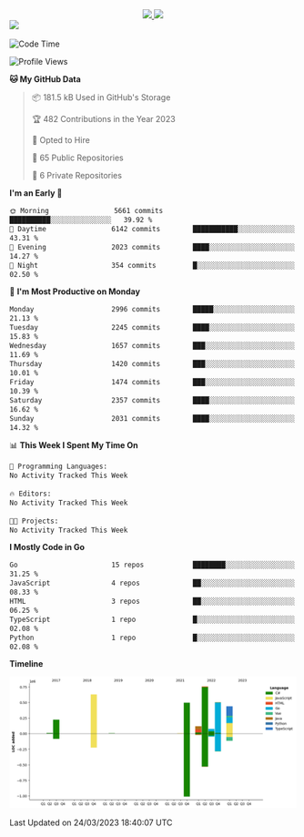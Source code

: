 <div align="center">
  <a href="https://github.com/arielsrv">
    <img height="180em" src="https://github-readme-stats.vercel.app/api?username=arielsrv&show_icons=true&theme=radical&include_all_commits=true&count_private=true"/>
    <img height="180em" src="https://github-readme-stats.vercel.app/api/top-langs/?username=arielsrv&layout=compact&langs_count=10&theme=radical"/>
 </a>
</div>

<div>
  <a href="https://www.linkedin.com/in/arielpineiro/" target="_blank">
    <img src="https://img.shields.io/badge/-LinkedIn-%230077B5?style=for-the-badge&logo=linkedin&logoColor=white" target="_blank">
  </a>
</div>

<!--START_SECTION:waka-->
![Code Time](http://img.shields.io/badge/Code%20Time-0%20secs-blue)

![Profile Views](http://img.shields.io/badge/Profile%20Views-1-blue)

**🐱 My GitHub Data** 

> 📦 181.5 kB Used in GitHub's Storage 
 > 
> 🏆 482 Contributions in the Year 2023
 > 
> 💼 Opted to Hire
 > 
> 📜 65 Public Repositories 
 > 
> 🔑 6 Private Repositories 
 > 
**I'm an Early 🐤** 

```text
🌞 Morning                5661 commits        ██████████░░░░░░░░░░░░░░░   39.92 % 
🌆 Daytime                6142 commits        ███████████░░░░░░░░░░░░░░   43.31 % 
🌃 Evening                2023 commits        ████░░░░░░░░░░░░░░░░░░░░░   14.27 % 
🌙 Night                  354 commits         █░░░░░░░░░░░░░░░░░░░░░░░░   02.50 % 
```
📅 **I'm Most Productive on Monday** 

```text
Monday                   2996 commits        █████░░░░░░░░░░░░░░░░░░░░   21.13 % 
Tuesday                  2245 commits        ████░░░░░░░░░░░░░░░░░░░░░   15.83 % 
Wednesday                1657 commits        ███░░░░░░░░░░░░░░░░░░░░░░   11.69 % 
Thursday                 1420 commits        ███░░░░░░░░░░░░░░░░░░░░░░   10.01 % 
Friday                   1474 commits        ███░░░░░░░░░░░░░░░░░░░░░░   10.39 % 
Saturday                 2357 commits        ████░░░░░░░░░░░░░░░░░░░░░   16.62 % 
Sunday                   2031 commits        ████░░░░░░░░░░░░░░░░░░░░░   14.32 % 
```


📊 **This Week I Spent My Time On** 

```text
💬 Programming Languages: 
No Activity Tracked This Week

🔥 Editors: 
No Activity Tracked This Week

🐱‍💻 Projects: 
No Activity Tracked This Week
```

**I Mostly Code in Go** 

```text
Go                       15 repos            ████████░░░░░░░░░░░░░░░░░   31.25 % 
JavaScript               4 repos             ██░░░░░░░░░░░░░░░░░░░░░░░   08.33 % 
HTML                     3 repos             ██░░░░░░░░░░░░░░░░░░░░░░░   06.25 % 
TypeScript               1 repo              █░░░░░░░░░░░░░░░░░░░░░░░░   02.08 % 
Python                   1 repo              █░░░░░░░░░░░░░░░░░░░░░░░░   02.08 % 
```



**Timeline**

![Lines of Code chart](https://raw.githubusercontent.com/arielsrv/arielsrv/main/assets/bar_graph.png)


 Last Updated on 24/03/2023 18:40:07 UTC
<!--END_SECTION:waka-->
